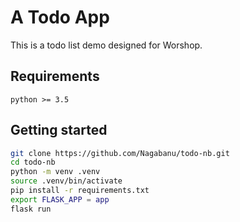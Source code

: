 # A Todo App

This is a todo list demo designed for Worshop.

## Requirements

```
python >= 3.5
```

## Getting started

```bash
git clone https://github.com/Nagabanu/todo-nb.git
cd todo-nb
python -m venv .venv
source .venv/bin/activate
pip install -r requirements.txt
export FLASK_APP = app
flask run
```
